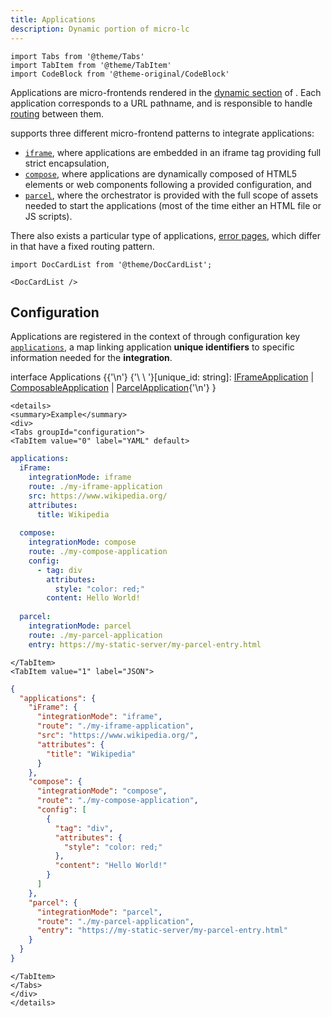 ```yaml
---
title: Applications
description: Dynamic portion of micro-lc
---
```


```mdx-code-block
import Tabs from '@theme/Tabs'
import TabItem from '@theme/TabItem'
import CodeBlock from '@theme-original/CodeBlock'
```

Applications are micro-frontends rendered in the [dynamic section](../../concepts/separation-of-concerns.md) of 
<micro-lc></micro-lc>. Each application corresponds to a URL pathname, and <micro-lc></micro-lc> is responsible to handle [routing](../routing.md) between them.

<micro-lc></micro-lc> supports three different micro-frontend patterns to integrate applications:
- [`iframe`](./iframes.md), where applications are embedded in an iframe tag providing full strict encapsulation,
- [`compose`](./compose.md), where applications are dynamically composed of HTML5 elements or web components following a
provided configuration, and
- [`parcel`](./parcels.md), where the orchestrator is provided with the full scope of assets needed to start the applications
(most of the time either an HTML file or JS scripts).

There also exists a particular type of applications, [error pages](./error-pages.md), which differ in that have a fixed
routing pattern.

```mdx-code-block
import DocCardList from '@theme/DocCardList';

<DocCardList />
```

## Configuration

Applications are registered in the context of <micro-lc></micro-lc> through 
configuration key [`applications`](../../../api/micro-lc-web-component.md#applications), a map linking application 
**unique identifiers** to specific information needed for the **integration**.

<CodeBlock language="typescript">
interface Applications &#123;{'\n'}
  {'\ \ '}[unique_id: string]: <a href="./iframes">IFrameApplication</a> | <a href="./compose">ComposableApplication</a> | <a href="./parcels">ParcelApplication</a>{'\n'}
}
</CodeBlock>

```mdx-code-block
<details>
<summary>Example</summary>
<div>
<Tabs groupId="configuration">
<TabItem value="0" label="YAML" default>
```
```yaml title="micro-lc.config.yaml"
applications:
  iFrame:
    integrationMode: iframe
    route: ./my-iframe-application
    src: https://www.wikipedia.org/
    attributes:
      title: Wikipedia
      
  compose:
    integrationMode: compose
    route: ./my-compose-application
    config:
      - tag: div
        attributes:
          style: "color: red;"
        content: Hello World!
  
  parcel:
    integrationMode: parcel
    route: ./my-parcel-application
    entry: https://my-static-server/my-parcel-entry.html
```
```mdx-code-block
</TabItem>
<TabItem value="1" label="JSON">
```
```json title="micro-lc.config.json"
{
  "applications": {
    "iFrame": {
      "integrationMode": "iframe",
      "route": "./my-iframe-application",
      "src": "https://www.wikipedia.org/",
      "attributes": {
        "title": "Wikipedia"
      }
    },
    "compose": {
      "integrationMode": "compose",
      "route": "./my-compose-application",
      "config": [
        {
          "tag": "div",
          "attributes": {
            "style": "color: red;"
          },
          "content": "Hello World!"
        }
      ]
    },
    "parcel": {
      "integrationMode": "parcel",
      "route": "./my-parcel-application",
      "entry": "https://my-static-server/my-parcel-entry.html"
    }
  }
}
```
```mdx-code-block
</TabItem>
</Tabs>
</div>
</details>
```


